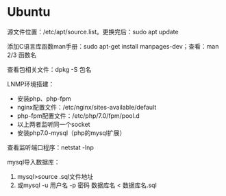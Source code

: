 # Ubuntu
源文件位置：/etc/apt/source.list。更换完后：sudo apt update

添加C语言库函数man手册：sudo apt-get install manpages-dev；查看：man 2/3 函数名

查看包相关文件：dpkg -S 包名

LNMP环境搭建：

* 安装php、php-fpm
* nginx配置文件：/etc/nginx/sites-available/default
* php-fpm配置文件：/etc/php/7.0/fpm/pool.d
* 以上两者监听同一个socket
* 安装php7.0-mysql（php的mysql扩展）

查看监听端口程序：netstat -lnp

mysql导入数据库：
1. mysql>source .sql文件地址
2. 或mysql -u 用户名 -p 密码 数据库名 < 数据库名.sql



